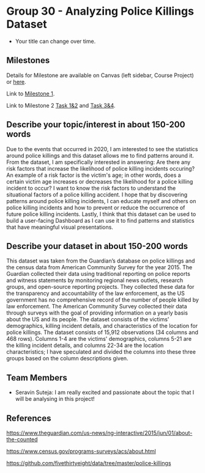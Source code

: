 # Group 30 - Analyzing Police Killings Dataset

- Your title can change over time.

## Milestones

Details for Milestone are available on Canvas (left sidebar, Course Project) or [here](https://firas.moosvi.com/courses/data301/project/milestone01.html).

Link to [Milestone 1](https://github.com/data301-2021-summer2/group30-project/blob/main/analysis/Seravin/milestone1.ipynb).

Link to Milestone 2 [Task 1&2](https://github.com/data301-2021-summer2/group30-project/blob/main/analysis/Seravin/Milestone2/Milestone2_task_1%262.ipynb) and [Task 3&4](https://github.com/data301-2021-summer2/group30-project/blob/main/analysis/Seravin/Milestone2/Milestone2_task_3%264.ipynb).

## Describe your topic/interest in about 150-200 words

Due to the events that occurred in 2020, I am interested to see the statistics around police killings and this dataset allows me to find patterns around it. From the dataset, I am specifically interested in answering: Are there any risk factors that increase the likelihood of  police killing incidents occuring? An example of a risk factor is the victim's age; in other words, does a certain victim age increases or decreases the likelihood for a police killing incident to occur? I want to know the risk factors to understand the situational factors of a police killing accident. I hope that by discovering patterns around police killing incidents, I can educate myself and others on police killing incidents and how to prevent or reduce the occurrence of future police killing incidents. Lastly, I think that this dataset can be used to build a user-facing Dashboard as I can use it to find patterns and statistics that have meaningful visual presentations.


## Describe your dataset in about 150-200 words

This dataset was taken from the Guardian’s database on police killings and the census data from American Community Survey for the year 2015. The Guardian collected their data using traditional reporting on police reports and witness statements by monitoring regional news outlets, research groups, and open-source reporting projects. They collected these data for the transparency and accountability of the law enforcement, as the US government has no comprehensive record of the number of people killed by law enforcement. The American Community Survey collected their data through surveys with the goal of providing information on a yearly basis about the US and its people. The dataset consists of the victims' demographics, killing incident details, and characteristics of the location for police killings. The dataset consists of 15,912 observations (34 columns and 468 rows). Columns 1-4 are the victims' demographics, columns 5-21 are the killing incident details, and columns 22-34 are the location characteristics; I have speculated and divided the columns into these three groups based on the column descriptions given.

## Team Members

- Seravin Suteja: I am really excited and passionate about the topic that I will be analysing in this project!

## References
https://www.theguardian.com/us-news/ng-interactive/2015/jun/01/about-the-counted

https://www.census.gov/programs-surveys/acs/about.html

https://github.com/fivethirtyeight/data/tree/master/police-killings
